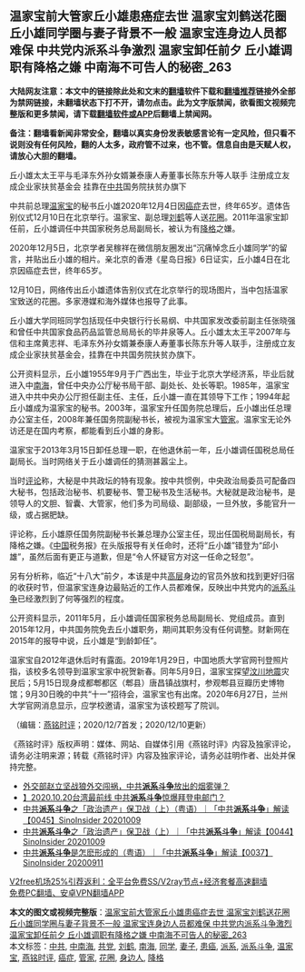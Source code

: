  <h2>温家宝前大管家丘小雄患癌症去世 温家宝刘鹤送花圈 丘小雄同学圈与妻子背景不一般 温家宝连身边人员都难保 中共党内派系斗争激烈 温家宝卸任前夕 丘小雄调职有降格之嫌 中南海不可告人的秘密_263</h2> <p class="notice"><b>大陆网友注意：本文中的链接除此处和文末的<a href="https://github.com/bannedbook/fanqiang" >翻墙</a>软件下载和<a href="https://github.com/killgcd/justmysocks/blob/master/README.md">翻墙推荐</a>链接外全部为禁网链接，未翻墙状态下打不开，请勿点击。此为文字版禁闻，欲看图文视频完整版和更多禁闻，请下载<a href="https://github.com/bannedbook/fanqiang">翻墙软件或APP</a>后翻墙上禁闻网。</p><p>备注：翻墙看新闻非常安全，翻墙以真实身份发表敏感言论有一定风险，但只看不说则没有任何风险，翻的人太多，政府管不过来，也不管。信息自由是天赋人权，请放心大胆的翻墙。</b></p>  <div class="entry">  <p></p> <p>丘小雄太太王平与毛泽东外孙女婿兼泰康人寿董事长陈东升等人联手 注册成立友成企业家扶贫基金会 挂靠在<a href="https://www.bannedbook.org/bnews/tag/%e4%b8%ad%e5%85%b1/" class="st_tag internal_tag" rel="tag" title="标签 中共 下的日志">中共</a>国务院扶贫办旗下 </p> <p>中共前总理<a href="https://www.bannedbook.org/bnews/tag/%e6%b8%a9%e5%ae%b6%e5%ae%9d/" class="st_tag internal_tag" rel="tag" title="标签 温家宝 下的日志">温家宝</a>的秘书丘小雄2020年12月4日因<a href="https://www.bannedbook.org/bnews/tag/%e7%99%8c%e7%97%87/" class="st_tag internal_tag" rel="tag" title="标签 癌症 下的日志">癌症</a>去世&#65292;终年65岁&#12290;遗体告别仪式12月10日在北京举行&#12290;温家宝&#12289;副总理<a href="https://www.bannedbook.org/bnews/tag/%e5%88%98%e9%b9%a4/" class="st_tag internal_tag" rel="tag" title="标签 刘鹤 下的日志">刘鹤</a>等人送<a href="https://www.bannedbook.org/bnews/tag/%E8%8A%B1%E5%9C%88/" class="st_tag internal_tag" rel="tag" title="标签 花圈 下的日志">花圈</a>&#12290;2011年温家宝卸任前&#65292;丘小雄调任中共国家税务总局副局长&#65292;被认为有<a href="https://www.bannedbook.org/bnews/tag/%E9%99%8D%E6%A0%BC/" class="st_tag internal_tag" rel="tag" title="标签 降格 下的日志">降格</a>之嫌&#12290;</p> <p>   2020年12月5日&#65292;北京学者吴稼祥在微信朋友圈发出&#8220;沉痛悼念丘小雄同学&#8221;的留言&#65292;并贴出丘小雄的相片&#12290;亲北京的香港&#12298;星岛日报&#12299;6日证实&#65292;丘小雄4日在北京因癌症去世&#65292;终年65岁&#12290; </p>  <p>12月10日&#65292;网络传出丘小雄遗体告别仪式在北京举行的现场图片&#65292;当中包括温家宝致送的花圈&#12290;多家港媒和海外媒体也报导了此事&#12290;</p> <p>丘小雄大学同班同学包括现任中央银行行长易纲&#12289;中共国家发改委前副主任张晓强和曾任中共国家食品药品监管总局局长的毕井泉等人&#12290;丘小雄太太王平2007年与信和主席黄志祥&#12289;毛泽东外孙女婿兼泰康人寿董事长陈东升等人联手&#65292;注册成立友成企业家扶贫基金会&#65292;挂靠在中共国务院扶贫办旗下&#12290;</p> <p>公开资料显示&#65292;丘小雄1955年9月于广西出生&#65292;毕业于北京大学经济系&#65292;毕业后就进入中<a href="https://www.bannedbook.org/bnews/tag/%e5%8d%97%e6%b5%b7/" class="st_tag internal_tag" rel="tag" title="标签 南海 下的日志">南海</a>&#65292;曾任中央办公厅秘书局干部&#12289;副处长&#12289;处长等职&#12290;1985年&#65292;温家宝进入中共中央办公厅担任副主任&#12289;主任&#65292;丘小雄一直在其领导下工作&#65307;1994年起丘小雄成为温家宝的秘书&#12290;2003年&#65292;温家宝升任国务院总理后&#65292;丘小雄出任总理办公室主任&#65292;2008年兼任国务院副秘书长&#65292;被视为温家宝大<a href="https://www.bannedbook.org/bnews/tag/%E7%AE%A1%E5%AE%B6/" class="st_tag internal_tag" rel="tag" title="标签 管家 下的日志">管家</a>&#12290;温家宝无论外访还是在国内考察&#65292;都能看到丘小雄的身影&#12290;</p> <p>   温家宝于2013年3月15日卸任总理一职&#65292;在他退休前一年&#65292;丘小雄调任国税总局任副局长&#12290;当时网络关于丘小雄调任的猜测甚嚣尘上&#12290;</p>  <p>当时<span class='wp_keywordlink_affiliate'><a href="https://www.bannedbook.org/bnews/comments/" title="新闻评论" target="_blank">评论</a></span>称&#65292;大秘是中共政坛的特有现象&#12290;按中共惯例&#65292;中央政治局委员可配备四大秘书&#65292;包括政治秘书&#12289;机要秘书&#12289;警卫秘书及生活秘书&#12290;大秘就是政治秘书&#65292;是领导人的文胆&#12289;智囊&#12289;大管家&#65292;他们多为司局级&#12289;副部级&#65292;一旦外放&#65292;多能官升一级&#65292;或占据肥缺&#12290;</p> <p>评论称&#65292;丘小雄原任国务院副秘书长兼总理办公室主任&#65292;现出任国税局副局长&#65292;有降格之嫌&#12290;&#12298;<span class='wp_keywordlink_affiliate'><a href="https://www.bannedbook.org/" title="中国" target="_blank">中国</a></span>税务报&#12299;在头版报导有关任命时&#65292;还将&#8220;丘小雄&#8221;错登为&#8220;邱小雄&#8221;&#65292;虽然后面有更正与道歉&#65292;但是&#8220;令人怀疑官方对这一任命之轻忽&#8221;&#12290;</p> <p>另有分析称&#65292;临近&#8220;十八大&#8221;前夕&#65292;本该是中共<span class='wp_keywordlink_affiliate'><a href="https://www.bannedbook.org/bnews/ccpdope/" title="中共高层内幕" target="_blank">高层</a></span>身边的官员外放和找到更好归宿的收获时节&#65292;但温家宝连身边最贴近的工作人员都难保&#65292;反映出中共党内的<a href="https://www.bannedbook.org/bnews/tag/%E6%B4%BE%E7%B3%BB%E6%96%97%E4%BA%89/" class="st_tag internal_tag" rel="tag" title="标签 派系斗争 下的日志">派系斗争</a>已经激烈到了何等强烈的程度&#12290;</p> <p>公开资料显示&#65292;2011年5月&#65292;丘小雄调任国家税务总局副局长&#12289;党组成员&#12290;直到2015年12月&#65292;中共国务院免去丘小雄职务&#65292;期间其职务没有任何调整&#12290;财新网在2015年的报导中说&#65292;丘小雄是&#8220;到龄卸任&#8221;&#12290;</p>  <p>   温家宝自2012年退休后时有露面&#12290;2019年1月29日&#65292;中国地质大学官网刊登照片指&#65292;该校多名领导到温家宝家中祝贺新春&#12290;同年5月9日&#65292;温家宝探望<span class='wp_keywordlink'><a href="https://www.bannedbook.org/forum11/topic347.html" title="四川地震一些华人兴高采烈？" target="_blank">汶川地震</a></span>灾民后&#65307;5月15日现身成都郫都区&#65288;郫县&#65289;唐昌镇战旗村&#65292;参观郫县豆瓣历史博物馆&#65307;9月30日晚的中共&#8220;十一&#8221;招待会&#65292;温家宝也有出席&#12290;2020年6月27日&#65292;兰州大学官网消息显示&#65292;应学校邀请&#65292;温家宝为该校题写了院训&#12290;</p> <p></p> <p>&nbsp;&#65288;编辑&#65306;<a href="https://www.bannedbook.org/bnews/tag/%e7%87%95%e9%93%ad%e6%97%b6%e8%af%84/" class="st_tag internal_tag" rel="tag" title="标签 燕铭时评 下的日志">燕铭时评</a>&#65307;2020/12/7首发&#65307;2020/12/10更新&#65289;&nbsp;</p> <p>&#12298;燕铭时评&#12299;版权声明&#65306;媒体&#12289;网站&#12289;自媒体引用&#12298;燕铭时评&#12299;内容及独家评论&#65292;请务必注明来源&#65307;转载&#12298;燕铭时评&#12299;内容及独家评论&#65292;请务必註明作者&#12289;出处并保持完整&#12290;  </p>  <ul class='op-related-articles' title='相关阅读'> <li><a href='https://www.bannedbook.org/bnews/bannedvideo/20201202/1440596.html' target='_blank'>外交部赵立坚战狼外交闯祸，中共<b>派系斗争</b>放出的烟雾弹？</a></li> <li><a href='https://www.bannedbook.org/bnews/taiwannews/20201020/1417220.html' target='_blank'>】2020.10.20台湾最前线 中共<b>派系斗争</b>惊爆拜登电邮门？</a></li> <li><a href='https://www.bannedbook.org/bnews/bannedvideo/20201010/1411404.html' target='_blank'>中共<b>派系斗争</b>之「政治遗产」保卫战（上）（粤语）｜「中共<b>派系斗争</b>」解读【0045】SinoInsider 20201009</a></li> <li><a href='https://www.bannedbook.org/bnews/bannedvideo/20201010/1411403.html' target='_blank'>中共<b>派系斗争</b>之「政治遗产」保卫战（上）｜「中共<b>派系斗争</b>」解读【0044】SinoInsider 20201009</a></li> <li><a href='https://www.bannedbook.org/bnews/bannedvideo/20200912/1394983.html' target='_blank'>中共<b>派系斗争</b>是怎麽形成的（粤语）｜「中共<b>派系斗争</b>」解读【0037】SinoInsider 20200911</a></li> </ul> <p class="texttj"> <a href="https://www.bannedbook.org/forum23/topic22702.html" target="_blank">V2free机场25%引荐返利：全平台免费SS/V2ray节点+经济套餐高速翻墙</a><br/> <a href="https://github.com/bannedbook/fanqiang/wiki/%E7%A6%81%E9%97%BB%E7%BD%91%E5%AE%89%E5%8D%93%E7%BF%BB%E5%A2%99%E6%96%B0%E9%97%BBAPP" target="_blank">免费PC翻墙、安卓VPN翻墙APP</a></p><p> </p><a name='sharetosocial'></a>       <div><b>本文的图文或视频完整版</b>：<a href='https://www.bannedbook.org/bnews/comments/20201216/1448988.html'>温家宝前大管家丘小雄患癌症去世 温家宝刘鹤送花圈 丘小雄同学圈与妻子背景不一般 温家宝连身边人员都难保 中共党内派系斗争激烈 温家宝卸任前夕 丘小雄调职有降格之嫌 中南海不可告人的秘密_263</a></div>  </div><!--END ENTRY--> <div class="postfooter"> <div>本文标签：<a href="https://www.bannedbook.org/bnews/tag/%e4%b8%ad%e5%85%b1/" rel="tag">中共</a>, <a href="https://www.bannedbook.org/bnews/tag/%e4%b8%ad%e5%8d%97%e6%b5%b7/" rel="tag">中南海</a>, <a href="https://www.bannedbook.org/bnews/tag/%E5%85%B1%E5%85%9A/" rel="tag">共党</a>, <a href="https://www.bannedbook.org/bnews/tag/%e5%88%98%e9%b9%a4/" rel="tag">刘鹤</a>, <a href="https://www.bannedbook.org/bnews/tag/%e5%8d%97%e6%b5%b7/" rel="tag">南海</a>, <a href="https://www.bannedbook.org/bnews/tag/%e5%90%8c%e5%ad%a6/" rel="tag">同学</a>, <a href="https://www.bannedbook.org/bnews/tag/%e5%a6%bb%e5%ad%90/" rel="tag">妻子</a>, <a href="https://www.bannedbook.org/bnews/tag/%E6%82%A3%E7%99%8C/" rel="tag">患癌</a>, <a href="https://www.bannedbook.org/bnews/tag/%E6%B4%BE%E7%B3%BB/" rel="tag">派系</a>, <a href="https://www.bannedbook.org/bnews/tag/%E6%B4%BE%E7%B3%BB%E6%96%97%E4%BA%89/" rel="tag">派系斗争</a>, <a href="https://www.bannedbook.org/bnews/tag/%e6%b8%a9%e5%ae%b6%e5%ae%9d/" rel="tag">温家宝</a>, <a href="https://www.bannedbook.org/bnews/tag/%e7%87%95%e9%93%ad%e6%97%b6%e8%af%84/" rel="tag">燕铭时评</a>, <a href="https://www.bannedbook.org/bnews/tag/%e7%99%8c%e7%97%87/" rel="tag">癌症</a>, <a href="https://www.bannedbook.org/bnews/tag/%E7%AE%A1%E5%AE%B6/" rel="tag">管家</a>, <a href="https://www.bannedbook.org/bnews/tag/%E8%8A%B1%E5%9C%88/" rel="tag">花圈</a>, <a href="https://www.bannedbook.org/bnews/tag/%E8%BA%AB%E8%BE%B9%E4%BA%BA/" rel="tag">身边人</a>, <a href="https://www.bannedbook.org/bnews/tag/%E9%99%8D%E6%A0%BC/" rel="tag">降格</a></div>  </div><!--END POSTFOOTER--> 
